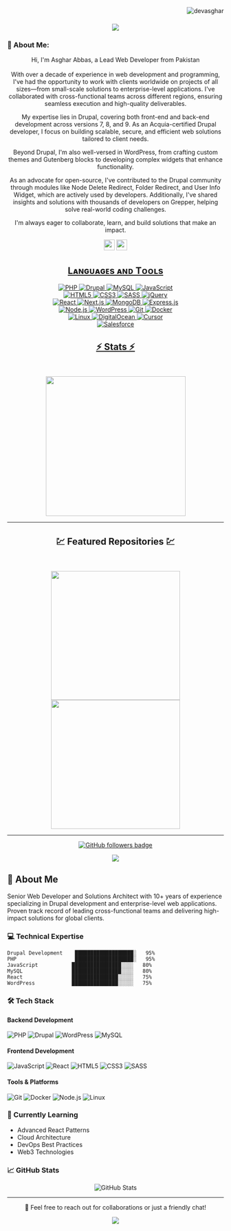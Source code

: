 <img align="right" src="https://visitor-badge.laobi.icu/badge?page_id=devasghar/devasghar" alt="devasghar">    

<h1 align="center">
  <a href="https://git.io/typing-svg">
    <img src="https://readme-typing-svg.herokuapp.com/?lines=Hi+👋+I'm+Asghar+Abbas;Senior+Drupal+Developer&center=true&size=30">
  </a>
</h1>
   
### 🚀 About Me:
<p align="center">
  Hi, I'm Asghar Abbas, a Lead Web Developer from Pakistan
  <br>
  <br>
  With over a decade of experience in web development and programming, I've had the opportunity to work with clients worldwide on projects of all sizes—from small-scale solutions to enterprise-level applications. I've collaborated with cross-functional teams across different regions, ensuring seamless execution and high-quality deliverables.
</p>

<p align="center">
  My expertise lies in Drupal, covering both front-end and back-end development across versions 7, 8, and 9. As an Acquia-certified Drupal developer, I focus on building scalable, secure, and efficient web solutions tailored to client needs.
</p>

<p align="center">
  Beyond Drupal, I'm also well-versed in WordPress, from crafting custom themes and Gutenberg blocks to developing complex widgets that enhance functionality.
</p>

<p align="center">
  As an advocate for open-source, I've contributed to the Drupal community through modules like Node Delete Redirect, Folder Redirect, and User Info Widget, which are actively used by developers. Additionally, I've shared insights and solutions with thousands of developers on Grepper, helping solve real-world coding challenges.
</p>

<p align="center">
  I'm always eager to collaborate, learn, and build solutions that make an impact.
</p>
<p align="center"> <a href="https://www.linkedin.com/in/devasghar/"><img src="https://img.shields.io/badge/linkedin-%230077B5.svg?&style=for-the-badge&logo=linkedin&logoColor=white" height=25></a> <a href="mailto:dev.asghar@gmail.com"><img src="https://img.shields.io/badge/Gmail-D14836?style=for-the-badge&logo=gmail&logoColor=white" height=25></a>
  <!--  <a href="http://wa.me//201010147580"><img src="https://img.shields.io/badge/WhatsApp-25D366?style=for-the-badge&logo=whatsapp&logoColor=white" height=23></a> --> 
   <a href="https://github.com/devasghar/"></p>




<!--Languages and Tools Section-->       
<h2 align="center">Lᴀɴɢᴜᴀɢᴇs ᴀɴᴅ Tᴏᴏʟs</h2> 
<p align="center">
  <img src="https://img.shields.io/badge/PHP-777BB4?style=for-the-badge&logo=php&logoColor=white" alt="PHP">
  <img src="https://img.shields.io/badge/Drupal-0678BE?style=for-the-badge&logo=drupal&logoColor=white" alt="Drupal">
  <img src="https://img.shields.io/badge/MySQL-005C84?style=for-the-badge&logo=mysql&logoColor=white" alt="MySQL">
  <img src="https://img.shields.io/badge/JavaScript-F7DF1E?style=for-the-badge&logo=javascript&logoColor=black" alt="JavaScript">
  <br/>
  <img src="https://img.shields.io/badge/HTML5-E34F26?style=for-the-badge&logo=html5&logoColor=white" alt="HTML5">
  <img src="https://img.shields.io/badge/CSS3-1572B6?style=for-the-badge&logo=css3&logoColor=white" alt="CSS3">
  <img src="https://img.shields.io/badge/Sass-CC6699?style=for-the-badge&logo=sass&logoColor=white" alt="SASS">
  <img src="https://img.shields.io/badge/jQuery-0769AD?style=for-the-badge&logo=jquery&logoColor=white" alt="jQuery">
  <br/>
  <img src="https://img.shields.io/badge/React-20232A?style=for-the-badge&logo=react&logoColor=61DAFB" alt="React">
  <img src="https://img.shields.io/badge/Next.js-000000?style=for-the-badge&logo=next.js&logoColor=white" alt="Next.js">
  <img src="https://img.shields.io/badge/MongoDB-47A248?style=for-the-badge&logo=mongodb&logoColor=white" alt="MongoDB">
  <img src="https://img.shields.io/badge/Express-000000?style=for-the-badge&logo=express&logoColor=white" alt="Express.js">
  <br/>
  <img src="https://img.shields.io/badge/Node.js-339933?style=for-the-badge&logo=node.js&logoColor=white" alt="Node.js">
  <img src="https://img.shields.io/badge/WordPress-21759B?style=for-the-badge&logo=wordpress&logoColor=white" alt="WordPress">
  <img src="https://img.shields.io/badge/Git-F05032?style=for-the-badge&logo=git&logoColor=white" alt="Git">
  <img src="https://img.shields.io/badge/Docker-2CA5E0?style=for-the-badge&logo=docker&logoColor=white" alt="Docker">
  <br/>
  <img src="https://img.shields.io/badge/Linux-FCC624?style=for-the-badge&logo=linux&logoColor=black" alt="Linux">
  <img src="https://img.shields.io/badge/DigitalOcean-0080FF?style=for-the-badge&logo=digitalocean&logoColor=white" alt="DigitalOcean">
  <img src="https://img.shields.io/badge/Cursor-1A1A1A?style=for-the-badge&logo=cursor&logoColor=white" alt="Cursor">
  <br/>
  <img src="https://img.shields.io/badge/Salesforce-00A1E0?style=for-the-badge&logo=salesforce&logoColor=white" alt="Salesforce">
</p>



<h2 align="center">⚡ Stats ⚡</h2>
<br>



<p align="center">
<a href="https://github.com/devasghar/">
      <img width=325  src="https://github-readme-stats.vercel.app/api/top-langs/?username=devasghar&size_weight=0.2&count_weight=0.5&title_color=61dafb&text_color=ffffff&icon_color=61dafb&bg_color=20232a&langs_count=8&layout=compact&border_color=61dafb&hide_border=true" />
 </a>
</p>

<hr>
<h2 align="center">💹 Featured Repositories 💹</h2>
<br>
<p align="center">
<a href="https://www.drupal.org/project/node_delete_redirect">
  <img width=300 align="center" src="https://github-readme-stats.vercel.app/api/pin/?username=devasghar&repo=node-delete-redirect&title_color=ffffff&text_color=c9cacc&icon_color=2bbc8a&bg_color=1d1f21" />
</a>   
  
<a href="https://www.drupal.org/project/folder_redirect">
  <img width=300 align="center" src="https://github-readme-stats.vercel.app/api/pin/?username=devasghar&repo=folder-redirect&title_color=ffffff&text_color=c9cacc&icon_color=2bbc8a&bg_color=1d1f21" />
</a>    
</p>

<hr>

<p align="center">
  <a href="https://www.github.com/devasghar" target="_blank" rel="noreferrer"><img src="https://img.shields.io/github/followers/devasghar?logo=github&style=for-the-badge&color=282b2f&labelColor=0d1117" alt="GitHub followers badge" /></a>
</p>

<!--Footer--> 
<p align="center">
  <img src="https://capsule-render.vercel.app/api?type=waving&color=gradient&height=100&section=footer"/>
</p>

## 🚀 About Me

Senior Web Developer and Solutions Architect with 10+ years of experience specializing in Drupal development and enterprise-level web applications. Proven track record of leading cross-functional teams and delivering high-impact solutions for global clients.



### 💻 Technical Expertise

```text
Drupal Development    ███████████████████░   95%
PHP                   ███████████████████░   95%
JavaScript           ████████████████░░░░   80%
MySQL                ████████████████░░░░   80%
React                ███████████████░░░░░   75%
WordPress            ███████████████░░░░░   75%
```

### 🛠 Tech Stack

#### Backend Development
![PHP](https://img.shields.io/badge/PHP-777BB4?style=for-the-badge&logo=php&logoColor=white)
![Drupal](https://img.shields.io/badge/Drupal-0678BE?style=for-the-badge&logo=drupal&logoColor=white)
![WordPress](https://img.shields.io/badge/WordPress-21759B?style=for-the-badge&logo=wordpress&logoColor=white)
![MySQL](https://img.shields.io/badge/MySQL-005C84?style=for-the-badge&logo=mysql&logoColor=white)

#### Frontend Development
![JavaScript](https://img.shields.io/badge/JavaScript-F7DF1E?style=for-the-badge&logo=javascript&logoColor=black)
![React](https://img.shields.io/badge/React-20232A?style=for-the-badge&logo=react&logoColor=61DAFB)
![HTML5](https://img.shields.io/badge/HTML5-E34F26?style=for-the-badge&logo=html5&logoColor=white)
![CSS3](https://img.shields.io/badge/CSS3-1572B6?style=for-the-badge&logo=css3&logoColor=white)
![SASS](https://img.shields.io/badge/Sass-CC6699?style=for-the-badge&logo=sass&logoColor=white)

#### Tools & Platforms
![Git](https://img.shields.io/badge/Git-F05032?style=for-the-badge&logo=git&logoColor=white)
![Docker](https://img.shields.io/badge/Docker-2CA5E0?style=for-the-badge&logo=docker&logoColor=white)
![Node.js](https://img.shields.io/badge/Node.js-339933?style=for-the-badge&logo=node.js&logoColor=white)
![Linux](https://img.shields.io/badge/Linux-FCC624?style=for-the-badge&logo=linux&logoColor=black)

### 🌱 Currently Learning

- Advanced React Patterns
- Cloud Architecture
- DevOps Best Practices
- Web3 Technologies

### 📈 GitHub Stats

<p align="center">
  <img src="https://github-readme-stats.vercel.app/api?username=devasghar&show_icons=true&theme=radical" alt="GitHub Stats" />
</p>

---
<p align="center">💬 Feel free to reach out for collaborations or just a friendly chat!</p>

<p align="center">
  <img src="https://capsule-render.vercel.app/api?type=waving&color=gradient&height=100&section=footer"/>
</p>
